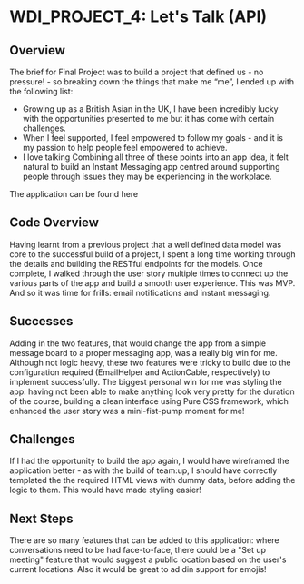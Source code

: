 # WDI\_PROJECT\_4: Let's Talk (API)

## Overview
The brief for Final Project was to build a project that defined us - no pressure! - so breaking down the things that make me “me”, I ended up with the following list: 
* Growing up as a British Asian in the UK, I have been incredibly lucky with the opportunities presented to me but it has come with certain challenges. 
* When I feel supported, I feel empowered to follow my goals - and it is my passion to help people feel empowered to achieve. 
* I love talking 
Combining all three of these points into an app idea, it felt natural to build an Instant Messaging app centred around supporting people through issues they may be experiencing in the workplace. 

The application can be found here

## Code Overview
Having learnt from a previous project that a well defined data model was core to the successful build of a project, I spent a long time working through the details and building the RESTful endpoints for the models. Once complete, I walked through the user story multiple times to connect up the various parts of the app and build a smooth user experience. This was MVP. And so it was time for frills: email notifications and instant messaging. 

## Successes
Adding in the two features, that would change the app from a simple message board to a proper messaging app, was a really big win for me.
Although not logic heavy, these two features were tricky to build due to the configuration required (EmailHelper and ActionCable, respectively) to implement successfully. The biggest personal win for me was styling the app: having not been able to make anything look very pretty for the duration of the course, building a clean interface using Pure CSS framework, which enhanced the user story was a mini-fist-pump moment for me! 

## Challenges
If I had the opportunity to build the app again, I would have wireframed the application better - as with the build of team:up, I should have correctly templated the the required HTML views with dummy data, before adding the logic to them. This would have made styling easier!
 
## Next Steps
There are so many features that can be added to this application: where conversations need to be had face-to-face, there could be a "Set up meeting" feature that would suggest a public location based on the user's current locations. Also it would be great to ad din support for emojis!
